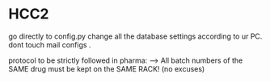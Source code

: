 # HCC2

go directly to config.py
change all the database settings according to ur PC.
dont touch mail configs
.

protocol to be strictly followed in pharma:
--> All batch numbers of the SAME drug must be kept on the SAME RACK! (no excuses)
  
